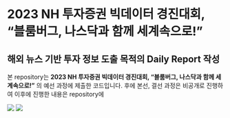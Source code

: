 # 2023 NH 투자증권 빅데이터 경진대회, “블룸버그, 나스닥과 함께 세계속으로!”
## 해외 뉴스 기반 투자 정보 도출 목적의 Daily Report 작성

본 repository는 **2023 NH 투자증권 빅데이터 경진대회, “블룸버그, 나스닥과 함께 세계속으로!”** 의 예선 과정에 제출한 코드입니다. 후에 본선, 결선 과정은 비공개로 진행하여 이후에 진행한 내용은 repository에

<div align="left">
   <img src="https://img.shields.io/badge/Python-3776AB?style=flat-square&logo=Python&logoColor=white"/>
   <img src="https://img.shields.io/badge/Jupyter-F37626?style=flat-square&logo=Jupyter&logoColor=white"/>
</div>
